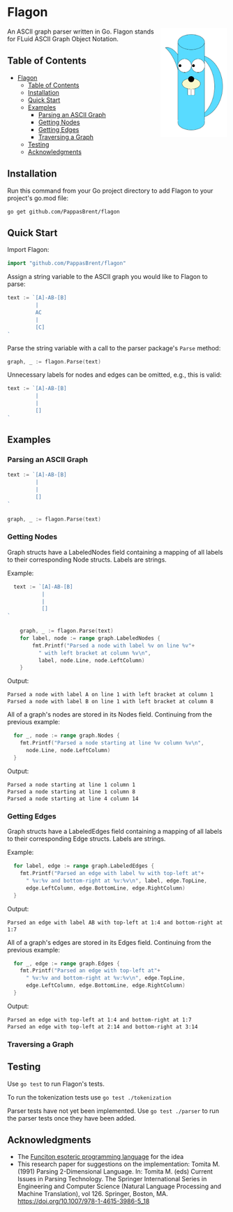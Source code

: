 Flagon
=============================================

<img src="./logo.png" height="250" align="right"/>
An ASCII graph parser written in Go.
Flagon stands for FLuid ASCII Graph Object Notation.

## Table of Contents
- [Flagon](#flagon)
  - [Table of Contents](#table-of-contents)
  - [Installation](#installation)
  - [Quick Start](#quick-start)
  - [Examples](#examples)
    - [Parsing an ASCII Graph](#parsing-an-ascii-graph)
    - [Getting Nodes](#getting-nodes)
    - [Getting Edges](#getting-edges)
    - [Traversing a Graph](#traversing-a-graph)
  - [Testing](#testing)
  - [Acknowledgments](#acknowledgments)

## Installation
Run this command from your Go project directory to add Flagon to your project's
go.mod file:
```
go get github.com/PappasBrent/flagon
```

## Quick Start

Import Flagon:
```go
import "github.com/PappasBrent/flagon"
```

Assign a string variable to the ASCII graph you would like to Flagon to parse:
```go
text := `[A]-AB-[B]
         |
         AC
         |
         [C]
`
```

Parse the string variable with a call to the parser package's `Parse` method:
```go
graph, _ := flagon.Parse(text)
```

Unnecessary labels for nodes and edges can be omitted, e.g., this is valid:
```go
text := `[A]-AB-[B]
         |
         |
         []
`
```

## Examples

### Parsing an ASCII Graph
```go
text := `[A]-AB-[B]
         |
         |
         []
`

graph, _ := flagon.Parse(text)
```

### Getting Nodes
Graph structs have a LabeledNodes field containing a mapping of all labels to their
corresponding Node structs. Labels are strings.

Example:
```go
  text := `[A]-AB-[B]
           |
           |
           []
`

    graph, _ := flagon.Parse(text)
    for label, node := range graph.LabeledNodes {
        fmt.Printf("Parsed a node with label %v on line %v"+
          " with left bracket at column %v\n",
          label, node.Line, node.LeftColumn)
    }
```

Output:
```
Parsed a node with label A on line 1 with left bracket at column 1
Parsed a node with label B on line 1 with left bracket at column 8
```


All of a graph's nodes are stored in its Nodes field.
Continuing from the previous example:
```go
  for _, node := range graph.Nodes {
    fmt.Printf("Parsed a node starting at line %v column %v\n",
      node.Line, node.LeftColumn)
  }
```

Output:
```
Parsed a node starting at line 1 column 1
Parsed a node starting at line 1 column 8
Parsed a node starting at line 4 column 14
```

### Getting Edges
Graph structs have a LabeledEdges field containing a mapping of all labels to their
corresponding Edge structs. Labels are strings.

Example:
```go
  for label, edge := range graph.LabeledEdges {
    fmt.Printf("Parsed an edge with label %v with top-left at"+
      " %v:%v and bottom-right at %v:%v\n", label, edge.TopLine,
      edge.LeftColumn, edge.BottomLine, edge.RightColumn)
  }
```

Output:
```
Parsed an edge with label AB with top-left at 1:4 and bottom-right at 1:7
```


All of a graph's edges are stored in its Edges field.
Continuing from the previous example:
```go
  for _, edge := range graph.Edges {
    fmt.Printf("Parsed an edge with top-left at"+
      " %v:%v and bottom-right at %v:%v\n", edge.TopLine,
      edge.LeftColumn, edge.BottomLine, edge.RightColumn)
  }
```

Output:
```
Parsed an edge with top-left at 1:4 and bottom-right at 1:7
Parsed an edge with top-left at 2:14 and bottom-right at 3:14
```

### Traversing a Graph

## Testing
Use `go test` to run Flagon's tests.

To run the tokenization tests use `go test ./tokenization`

Parser tests have not yet been implemented. Use `go test ./parser` to run
the parser tests once they have been added.

## Acknowledgments
- The [Funciton esoteric programming language](https://esolangs.org/wiki/Funciton)
for the idea
- This research paper for suggestions on the implementation:
Tomita M. (1991) Parsing 2-Dimensional Language. In: Tomita M. (eds) Current Issues in Parsing Technology. The Springer International Series in Engineering and Computer Science (Natural Language Processing and Machine Translation), vol 126. Springer, Boston, MA. https://doi.org/10.1007/978-1-4615-3986-5_18